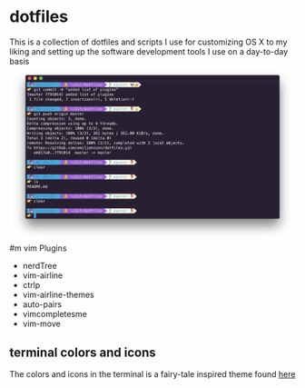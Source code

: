 # dotfiles

This is a collection of dotfiles and scripts I use for customizing OS X to my liking and setting up the software development tools I use on a day-to-day basis
![Terminal.app](https://github.com/emiljonsson/dotfiles/blob/master/screenshots/terminal-app.png)
#m vim Plugins
- nerdTree
- vim-airline
- ctrlp 
- vim-airline-themes
- auto-pairs
- vimcompletesme
- vim-move

## terminal colors and icons

The colors and icons in the terminal is a fairy-tale inspired theme found [here](https://github.com/mashaal/wild-cherry)
